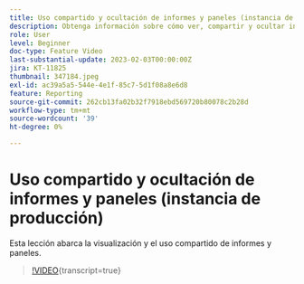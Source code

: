 ```yaml
---
title: Uso compartido y ocultación de informes y paneles (instancia de producción)
description: Obtenga información sobre cómo ver, compartir y ocultar informes y paneles.
role: User
level: Beginner
doc-type: Feature Video
last-substantial-update: 2023-02-03T00:00:00Z
jira: KT-11825
thumbnail: 347184.jpeg
exl-id: ac39a5a5-544e-4e1f-85c7-5d1f08a8e6d8
feature: Reporting
source-git-commit: 262cb13fa02b32f7918ebd569720b80078c2b28d
workflow-type: tm+mt
source-wordcount: '39'
ht-degree: 0%

---
```


# Uso compartido y ocultación de informes y paneles (instancia de producción)

Esta lección abarca la visualización y el uso compartido de informes y paneles.

>[!VIDEO](https://video.tv.adobe.com/v/347184/?learn=on){transcript=true}
